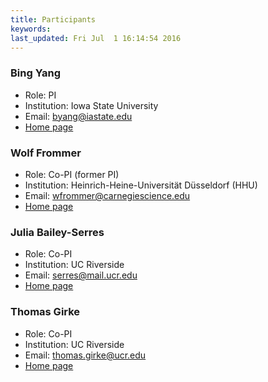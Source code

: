 ```yaml
---
title: Participants
keywords:
last_updated: Fri Jul  1 16:14:54 2016
---
```


### Bing Yang

+ Role: PI
+ Institution: Iowa State University
+ Email: byang@iastate.edu
+ [Home page](https://www.gdcb.iastate.edu/people/bing-yang)

### Wolf Frommer

+ Role: Co-PI (former PI)
+ Institution: Heinrich-Heine-Universität Düsseldorf (HHU)
+ Email: wfrommer@carnegiescience.edu
+ [Home page](http://www.molecular-physiology.hhu.de/en.html)

### Julia Bailey-Serres

+ Role: Co-PI
+ Institution: UC Riverside
+ Email: serres@mail.ucr.edu
+ [Home page](http://cepceb.ucr.edu/people/bailey-serres.html)

### Thomas Girke

+ Role: Co-PI
+ Institution: UC Riverside
+ Email: thomas.girke@ucr.edu
+ [Home page](http://girke.bioinformatics.ucr.edu)



